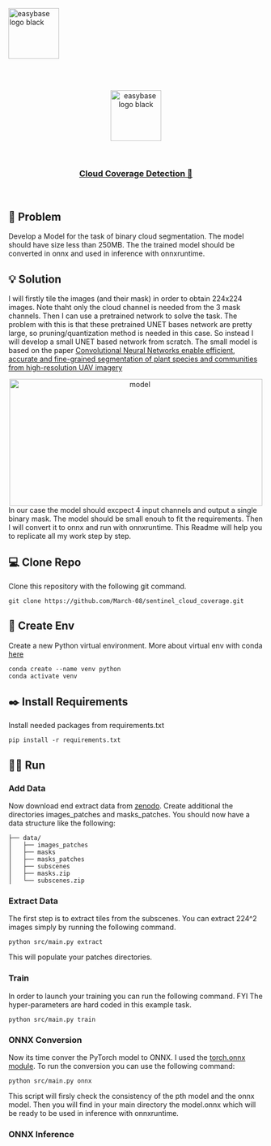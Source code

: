 <p align="left">
  <a href="https://easybase.io">
    <img src="https://www.esa-bic.cz/wp-content/uploads/2021/07/logo-transparent.svg" alt="easybase logo black" width="100" height="100">
  </a>
</p>

<br />
<br />

<p align="center">
  <a href="https://easybase.io">
    <img src="https://cdn-icons-png.flaticon.com/512/1779/1779754.png" alt="easybase logo black" width="100" height="100">
  </a>
</p>

<br />


<h3 align="center">
  <b>
    <a href="https://dark-pufferfish-259.notion.site/DataA-b16ec247c20443b192059ade27cfbdcf">
      Cloud Coverage Detection 🚀
    </a>
  </b>
</h3>

<br />

<!-- DOCUMENTATION -->
## 📓 Problem
Develop a Model for the task of binary cloud segmentation. The model should have size less than 250MB.
The the trained model should be converted in onnx and used in inference with onnxruntime.

## 💡 Solution
I will firstly tile the images (and their mask) in order to obtain 224x224 images. Note thaht only the cloud channel is needed from the 3 mask channels.
Then I can use a pretrained network to solve the task. The problem with this is that these pretrained UNET bases network are pretty large, so pruning/quantization method is needed in this case. 
So instead I will develop a small UNET based network from scratch. The small model is based on the paper [Convolutional Neural Networks enable efficient, accurate and fine-grained segmentation of plant species and communities from high-resolution UAV imagery](https://www.nature.com/articles/s41598-019-53797-9)  

<center><img src="https://media.springernature.com/full/springer-static/image/art%3A10.1038%2Fs41598-019-53797-9/MediaObjects/41598_2019_53797_Fig1_HTML.png" alt="model" width="500" height="250"></center>
In our case the model should excpect 4 input channels and output a single binary mask. The model should be small enouh to fit the requirements.
Then I will convert it to onnx and run with onnxruntime. 
This Readme will help you to replicate all my work step by step.
<br/>


<!-- CLONE -->
## 💻 Clone Repo

Clone this repository with the following git command.
```
git clone https://github.com/March-08/sentinel_cloud_coverage.git
```

<!-- CREATE ENV -->
## 🌳 Create Env

Create a new Python virtual environment. More about virtual env with conda [here](https://conda.io/projects/conda/en/latest/user-guide/tasks/manage-environments.html)
```
conda create --name venv python
conda activate venv
```

<!-- INSTALL REQUIREMENTS -->
## ✒️ Install Requirements

Install needed packages from requirements.txt 
```
pip install -r requirements.txt
```


<!-- RUN -->
## 🏃‍♂️ Run

### Add Data
Now download end extract data from [zenodo](https://zenodo.org/record/4172871#.Y-KHonbMI2w). Create additional the directories images_patches and masks_patches. You should now have a data structure like the following:
```
├── data/
│   ├── images_patches
│   ├── masks
│   ├── masks_patches
│   ├── subscenes
│   ├── masks.zip
│   └── subscenes.zip
``` 

### Extract Data
The first step is to extract tiles from the subscenes. You can extract 224^2 images simply by running the following command.
```
python src/main.py extract
```
This will populate your patches directories.


### Train
In order to launch your training you can run the following command. FYI The hyper-parameters are hard coded  in this example task. 
```
python src/main.py train 
```


### ONNX Conversion
Now its time conver the PyTorch model to ONNX. I used the [torch.onnx module](https://pytorch.org/docs/stable/onnx.html). To run the conversion you can use the following command:
```
python src/main.py onnx
```
This script will firsly check the consistency of the pth model and the onnx model. Then you will find in your main directory the model.onnx which will be ready to be used in inference with onnxruntime.


### ONNX Inference
